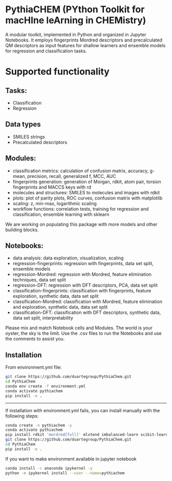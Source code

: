 # PythiaCHEM (PYthon Toolkit for macHIne leArning in CHEMistry)
A modular toolkit, implemented in Python and organized in Jupyter Notebooks. It employs fingerprints Mordred descriptors and precalculated QM descriptors as input features for shallow learners and ensemble models for regression and classification tasks. 

# Supported functionality
## Tasks:
- Classification
- Regression

## Data types
- SMILES strings
- Precalculated descriptors

## Modules:
- classification metrics: calculation of confusion matrix, accuracy, g-mean, precision, recall, generalized f, MCC, AUC
- fingerprints generation: generation of Morgan, rdkit, atom pair, torsion fingerprints and MACCS keys with rd
- molecules and structures: SMILES to molecules and images with rdkit
- plots: plot of parity plots, ROC curves, confusion matrix with matplotlib
- scaling: z, min-max, logarithmic scaling
- workflow functions: correlation tests, training for regression and classification, ensemble learning with sklearn

We are working on populating this package with more models and other building blocks.

## Notebooks:
- data analysis: data exploration, visualization, scaling
- regression-fingerprints: regression with fingerprints, data set split, ensemble models
- regression-Mordred: regression with Mordred, feature elimination techniques, data set split
- regression-DFT: regression with DFT descriptors, PCA, data set split
- classification-fingerprints: classification with fingerprints, feature exploration, synthetic data, data set split
- classification-Mordred: classification with Mordred, feature elimination and exploration, synthetic data, data set split
- classification-DFT: classification with DFT descriptors, synthetic data, data set split, interpretability

Please mix and match Notebook cells and Modules. The world is your oyster, the sky is the limit.
Use the .csv files to run the Notebooks and use the comments to assist you.

## Installation
From environment.yml file:
```Bash
git clone https://github.com/duartegroup/PythiaChem.git
cd PythiaChem
conda env create -f environment.yml
conda activate pythiachem
pip install -e .
```

--------
If installation with environment.yml fails, you can install manually with the following steps:
```Bash
conda create -n pythiachem -y
conda activate pythiachem
pip install rdkit 'mordred[full]' mlxtend imbalanced-learn scikit-learn scikit-plot seaborn notebook matplotlib matplotlib_venn
git clone https://github.com/duartegroup/PythiaChem.git
cd PythiaChem
pip install -e .
```
If you want to make environment available in jupyter notebook
```Bash
conda install -c anaconda ipykernel -y
python -m ipykernel install --user --name=pythiachem
```
